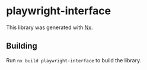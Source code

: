 # playwright-interface

This library was generated with [Nx](https://nx.dev).

## Building

Run `nx build playwright-interface` to build the library.

